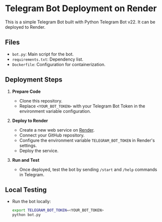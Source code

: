 # Telegram Bot Deployment on Render

This is a simple Telegram Bot built with Python Telegram Bot v22. It can be deployed to Render.

## Files
- `bot.py`: Main script for the bot.
- `requirements.txt`: Dependency list.
- `Dockerfile`: Configuration for containerization.

## Deployment Steps
1. **Prepare Code**
   - Clone this repository.
   - Replace `<YOUR_BOT_TOKEN>` with your Telegram Bot Token in the environment variable configuration.

2. **Deploy to Render**
   - Create a new web service on [Render](https://render.com).
   - Connect your GitHub repository.
   - Configure the environment variable `TELEGRAM_BOT_TOKEN` in Render's settings.
   - Deploy the service.

3. **Run and Test**
   - Once deployed, test the bot by sending `/start` and `/help` commands in Telegram.

## Local Testing
- Run the bot locally:
  ```bash
  export TELEGRAM_BOT_TOKEN=<YOUR_BOT_TOKEN>
  python bot.py
  ```